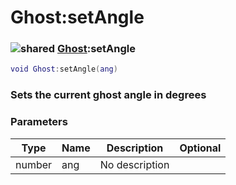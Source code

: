 # Ghost:setAngle

### ![shared](../../home/ghost/.gitbook/assets/shared.png) [Ghost](../../home/ghost/home/Ghost/):setAngle

```lua
void Ghost:setAngle(ang)
```

### Sets the current ghost angle in degrees

### Parameters

| Type   | Name | Description    | Optional |
| ------ | ---- | -------------- | -------: |
| number | ang  | No description |          |
